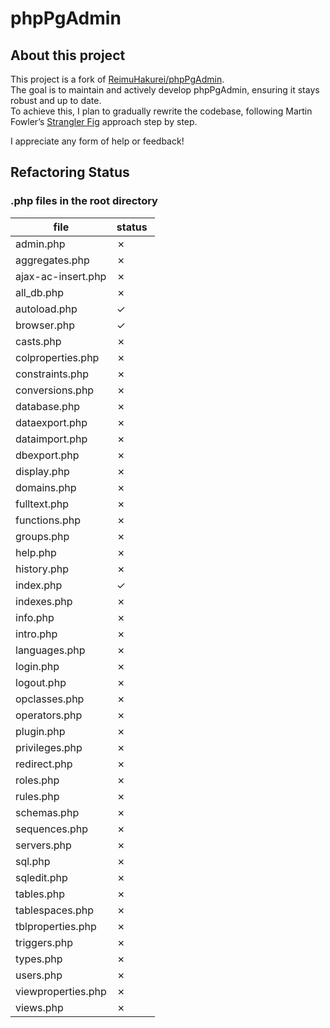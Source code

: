 # phpPgAdmin

## About this project

This project is a fork of [ReimuHakurei/phpPgAdmin](https://github.com/ReimuHakurei/phpPgAdmin).  
The goal is to maintain and actively develop phpPgAdmin, ensuring it stays robust and up to date.  
To achieve this, I plan to gradually rewrite the codebase, following Martin Fowler’s [Strangler Fig](https://martinfowler.com/bliki/StranglerFigApplication.html) approach step by step.

I appreciate any form of help or feedback!

## Refactoring Status

### .php files in the root directory

| file               | status  |
| --------------     | ------- |
| admin.php          | &cross; |
| aggregates.php     | &cross; |
| ajax-ac-insert.php | &cross; |
| all_db.php         | &cross; |
| autoload.php       | &check; |
| browser.php        | &check; |
| casts.php          | &cross; |
| colproperties.php  | &cross; |
| constraints.php    | &cross; |
| conversions.php    | &cross; |
| database.php       | &cross; |
| dataexport.php     | &cross; |
| dataimport.php     | &cross; |
| dbexport.php       | &cross; |
| display.php        | &cross; |
| domains.php        | &cross; |
| fulltext.php       | &cross; |
| functions.php      | &cross; |
| groups.php         | &cross; |
| help.php           | &cross; |
| history.php        | &cross; |
| index.php          | &check; |
| indexes.php        | &cross; |
| info.php           | &cross; |
| intro.php          | &cross; |
| languages.php      | &cross; |
| login.php          | &cross; |
| logout.php         | &cross; |
| opclasses.php      | &cross; |
| operators.php      | &cross; |
| plugin.php         | &cross; |
| privileges.php     | &cross; |
| redirect.php       | &cross; |
| roles.php          | &cross; |
| rules.php          | &cross; |
| schemas.php        | &cross; |
| sequences.php      | &cross; |
| servers.php        | &cross; |
| sql.php            | &cross; |
| sqledit.php        | &cross; |
| tables.php         | &cross; |
| tablespaces.php    | &cross; |
| tblproperties.php  | &cross; |
| triggers.php       | &cross; |
| types.php          | &cross; |
| users.php          | &cross; |
| viewproperties.php | &cross; |
| views.php          | &cross; |
